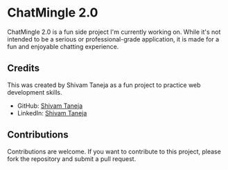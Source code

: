 # ChatMingle 2.0

ChatMingle 2.0 is a fun side project I'm currently working on. While it's not intended to be a serious or professional-grade application, it is made for a fun and enjoyable chatting experience.

## Credits

This was created by Shivam Taneja as a fun project to practice web development skills.

- GitHub: [Shivam Taneja](https://github.com/shiivamtaneja)
- LinkedIn: [Shivam Taneja](https://www.linkedin.com/in/shivam-taneja/)

## Contributions

Contributions are welcome. If you want to contribute to this project, please fork the repository and submit a pull request.